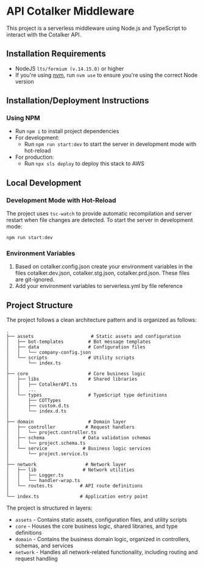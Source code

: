 # API Cotalker Middleware

This project is a serverless middleware using Node.js and TypeScript to interact with the Cotalker API.

## Installation Requirements

- NodeJS `lts/fermium (v.14.15.0)` or higher
- If you're using [nvm](https://github.com/nvm-sh/nvm), run `nvm use` to ensure you're using the correct Node version

## Installation/Deployment Instructions

### Using NPM

- Run `npm i` to install project dependencies
- For development:
  - Run `npm run start:dev` to start the server in development mode with hot-reload
- For production:
  - Run `npx sls deploy` to deploy this stack to AWS

## Local Development

### Development Mode with Hot-Reload
The project uses `tsc-watch` to provide automatic recompilation and server restart when file changes are detected. To start the server in development mode:

```bash
npm run start:dev
```

### Environment Variables
1. Based on cotalker.config.json create your environment variables in the files cotalker.dev.json, cotalker.stg.json, cotalker.prd.json. These files are git-ignored.
2. Add your environment variables to serverless.yml by file reference

## Project Structure

The project follows a clean architecture pattern and is organized as follows:

```
.
├── assets                     # Static assets and configuration
│   ├── bot-templates         # Bot message templates
│   ├── data                  # Configuration files
│   │   └── company-config.json
│   └── scripts               # Utility scripts
│       └── index.ts
│
├── core                      # Core business logic
│   ├── libs                  # Shared libraries
│   │   ├── CotalkerAPI.ts
│   │   ...
│   └── types                 # TypeScript type definitions
│       ├── COTTypes
│       ├── custom.d.ts
│       └── index.d.ts
│
├── domain                    # Domain layer
│   ├── controller           # Request handlers
│   │   └── project.controller.ts
│   ├── schema              # Data validation schemas
│   │   └── project.schema.ts
│   └── service             # Business logic services
│       └── project.service.ts
│
├── network                  # Network layer
│   ├── lib                 # Network utilities
│   │   ├── Logger.ts
│   │   └── handler-wrap.ts
│   └── routes.ts          # API route definitions
│
└── index.ts               # Application entry point
```

The project is structured in layers:

- `assets` - Contains static assets, configuration files, and utility scripts
- `core` - Houses the core business logic, shared libraries, and type definitions
- `domain` - Contains the business domain logic, organized in controllers, schemas, and services
- `network` - Handles all network-related functionality, including routing and request handling
